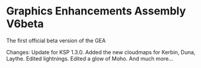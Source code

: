 # Graphics Enhancements Assembly V6beta
The first official beta version of the GEA

Changes:
Update for KSP 1.3.0.
Added the new cloudmaps for Kerbin, Duna, Laythe.
Edited lightnings.
Edited a glow of Moho.
And much more...
